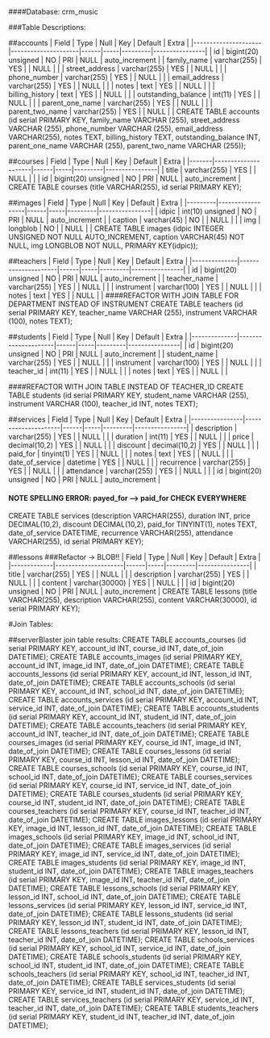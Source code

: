 
####Database: crm_music

###Table Descriptions:

##accounts
| Field               | Type                | Null | Key | Default | Extra          |
|---------------------|---------------------|------|-----|---------|----------------|
| id                  | bigint(20) unsigned | NO   | PRI | NULL    | auto_increment |
| family_name         | varchar(255)        | YES  |     | NULL    |                |
| street_address      | varchar(255)        | YES  |     | NULL    |                |
| phone_number        | varchar(255)        | YES  |     | NULL    |                |
| email_address       | varchar(255)        | YES  |     | NULL    |                |
| notes               | text                | YES  |     | NULL    |                |
| billing_history     | text                | YES  |     | NULL    |                |
| outstanding_balance | int(11)             | YES  |     | NULL    |                |
| parent_one_name     | varchar(255)        | YES  |     | NULL    |                |
| parent_two_name     | varchar(255)        | YES  |     | NULL    |                |
CREATE TABLE accounts (id serial PRIMARY KEY, family_name VARCHAR (255), street_address VARCHAR (255), phone_number VARCHAR (255), email_address VARCHAR(255), notes TEXT, billing_history TEXT, outstanding_balance INT, parent_one_name VARCHAR (255), parent_two_name VARCHAR (255));

##courses
| Field | Type                | Null | Key | Default | Extra          |
|-------|---------------------|------|-----|---------|----------------|
| title | varchar(255)        | YES  |     | NULL    |                |
| id    | bigint(20) unsigned | NO   | PRI | NULL    | auto_increment |
CREATE TABLE courses (title VARCHAR(255), id serial PRIMARY KEY);

##images
| Field   | Type             | Null | Key | Default | Extra          |
|---------|------------------|------|-----|---------|----------------|
| idpic   | int(10) unsigned | NO   | PRI | NULL    | auto_increment |
| caption | varchar(45)      | NO   |     | NULL    |                |
| img     | longblob         | NO   |     | NULL    |                |
CREATE TABLE images (idpic INTEGER UNSIGNED NOT NULL AUTO_INCREMENT, caption VARCHAR(45) NOT NULL, img LONGBLOB NOT NULL, PRIMARY KEY(idpic));

##teachers
| Field        | Type                | Null | Key | Default | Extra          |
|--------------|---------------------|------|-----|---------|----------------|
| id           | bigint(20) unsigned | NO   | PRI | NULL    | auto_increment |
| teacher_name | varchar(255)        | YES  |     | NULL    |                |
| instrument   | varchar(100)        | YES  |     | NULL    |                |
| notes        | text                | YES  |     | NULL    |                |
####REFACTOR WITH JOIN TABLE FOR DEPARTMENT INSTEAD OF INSTRUMENT
CREATE TABLE teachers (id serial PRIMARY KEY, teacher_name VARCHAR (255), instrument VARCHAR (100), notes TEXT);


##students
| Field        | Type                | Null | Key | Default | Extra          |
|--------------|---------------------|------|-----|---------|----------------|
| id           | bigint(20) unsigned | NO   | PRI | NULL    | auto_increment |
| student_name | varchar(255)        | YES  |     | NULL    |                |
| instrument   | varchar(100)        | YES  |     | NULL    |                |
| teacher_id   | int(11)             | YES  |     | NULL    |                |
| notes        | text                | YES  |     | NULL    |                |

####REFACTOR WITH JOIN TABLE INSTEAD OF TEACHER_ID
CREATE TABLE students (id serial PRIMARY KEY, student_name VARCHAR (255), instrument VARCHAR (100), teacher_id INT, notes TEXT);


##services
| Field          | Type                | Null | Key | Default | Extra          |
|----------------|---------------------|------|-----|---------|----------------|
| description     | varchar(255)        | YES  |     | NULL    |                |
| duration        | int(11)             | YES  |     | NULL    |                |
| price           | decimal(10,2)       | YES  |     | NULL    |                |
| discount        | decimal(10,2)       | YES  |     | NULL    |                |
| paid_for        | tinyint(1)          | YES  |     | NULL    |                |
| notes           | text                | YES  |     | NULL    |                |
| date_of_service | datetime            | YES  |     | NULL    |                |
| recurrence      | varchar(255)        | YES  |     | NULL    |                |
| attendance      | varchar(255)        | YES  |     | NULL    |                |
| id              | bigint(20) unsigned | NO   | PRI | NULL    | auto_increment |
####  NOTE SPELLING ERROR: payed_for --> paid_for CHECK EVERYWHERE
CREATE TABLE services (description VARCHAR(255), duration INT, price DECIMAL(10,2), discount DECIMAL(10,2), paid_for TINYINT(1), notes TEXT, date_of_service DATETIME, recurrence VARCHAR(255), attendance VARCHAR(255), id serial PRIMARY KEY);

##lessons
###Refactor -> BLOB!!
| Field       | Type                | Null | Key | Default | Extra          |
|-------------|---------------------|------|-----|---------|----------------|
| title       | varchar(255)        | YES  |     | NULL    |                |
| description | varchar(255)        | YES  |     | NULL    |                |
| content     | varchar(30000)      | YES  |     | NULL    |                |
| id          | bigint(20) unsigned | NO   | PRI | NULL    | auto_increment |
CREATE TABLE lessons (title VARCHAR(255), description VARCHAR(255), content VARCHAR(30000), id serial PRIMARY KEY);



#Join Tables:

##serverBlaster join table results:
CREATE TABLE accounts_courses (id serial PRIMARY KEY, account_id INT, course_id INT, date_of_join DATETIME);
CREATE TABLE accounts_images (id serial PRIMARY KEY, account_id INT, image_id INT, date_of_join DATETIME);
CREATE TABLE accounts_lessons (id serial PRIMARY KEY, account_id INT, lesson_id INT, date_of_join DATETIME);
CREATE TABLE accounts_schools (id serial PRIMARY KEY, account_id INT, school_id INT, date_of_join DATETIME);
CREATE TABLE accounts_services (id serial PRIMARY KEY, account_id INT, service_id INT, date_of_join DATETIME);
CREATE TABLE accounts_students (id serial PRIMARY KEY, account_id INT, student_id INT, date_of_join DATETIME);
CREATE TABLE accounts_teachers (id serial PRIMARY KEY, account_id INT, teacher_id INT, date_of_join DATETIME);
CREATE TABLE courses_images (id serial PRIMARY KEY, course_id INT, image_id INT, date_of_join DATETIME);
CREATE TABLE courses_lessons (id serial PRIMARY KEY, course_id INT, lesson_id INT, date_of_join DATETIME);
CREATE TABLE courses_schools (id serial PRIMARY KEY, course_id INT, school_id INT, date_of_join DATETIME);
CREATE TABLE courses_services (id serial PRIMARY KEY, course_id INT, service_id INT, date_of_join DATETIME);
CREATE TABLE courses_students (id serial PRIMARY KEY, course_id INT, student_id INT, date_of_join DATETIME);
CREATE TABLE courses_teachers (id serial PRIMARY KEY, course_id INT, teacher_id INT, date_of_join DATETIME);
CREATE TABLE images_lessons (id serial PRIMARY KEY, image_id INT, lesson_id INT, date_of_join DATETIME);
CREATE TABLE images_schools (id serial PRIMARY KEY, image_id INT, school_id INT, date_of_join DATETIME);
CREATE TABLE images_services (id serial PRIMARY KEY, image_id INT, service_id INT, date_of_join DATETIME);
CREATE TABLE images_students (id serial PRIMARY KEY, image_id INT, student_id INT, date_of_join DATETIME);
CREATE TABLE images_teachers (id serial PRIMARY KEY, image_id INT, teacher_id INT, date_of_join DATETIME);
CREATE TABLE lessons_schools (id serial PRIMARY KEY, lesson_id INT, school_id INT, date_of_join DATETIME);
CREATE TABLE lessons_services (id serial PRIMARY KEY, lesson_id INT, service_id INT, date_of_join DATETIME);
CREATE TABLE lessons_students (id serial PRIMARY KEY, lesson_id INT, student_id INT, date_of_join DATETIME);
CREATE TABLE lessons_teachers (id serial PRIMARY KEY, lesson_id INT, teacher_id INT, date_of_join DATETIME);
CREATE TABLE schools_services (id serial PRIMARY KEY, school_id INT, service_id INT, date_of_join DATETIME);
CREATE TABLE schools_students (id serial PRIMARY KEY, school_id INT, student_id INT, date_of_join DATETIME);
CREATE TABLE schools_teachers (id serial PRIMARY KEY, school_id INT, teacher_id INT, date_of_join DATETIME);
CREATE TABLE services_students (id serial PRIMARY KEY, service_id INT, student_id INT, date_of_join DATETIME);
CREATE TABLE services_teachers (id serial PRIMARY KEY, service_id INT, teacher_id INT, date_of_join DATETIME);
CREATE TABLE students_teachers (id serial PRIMARY KEY, student_id INT, teacher_id INT, date_of_join DATETIME);
